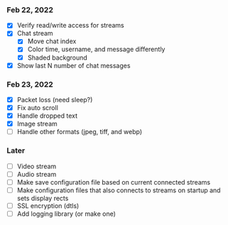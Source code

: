 ### Feb 22, 2022
- [x] Verify read/write access for streams
- [x] Chat stream
    - [x] Move chat index
    - [x] Color time, username, and message differently
    - [x] Shaded background
- [x] Show last N number of chat messages

### Feb 23, 2022
- [x] Packet loss (need sleep?)
- [x] Fix auto scroll
- [x] Handle dropped text
- [x] Image stream
- [ ] Handle other formats (jpeg, tiff, and webp)

### Later
- [ ] Video stream
- [ ] Audio stream
- [ ] Make save configuration file based on current connected streams
- [ ] Make configuration files that also connects to streams on startup and sets display rects
- [ ] SSL encryption (dtls)
- [ ] Add logging library (or make one)